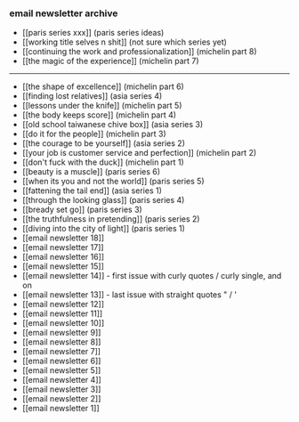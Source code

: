 ### email newsletter archive

- [[paris series xxx]] (paris series ideas)
- [[working title selves n shit]] (not sure which series yet)
- [[continuing the work and professionalization]] (michelin part 8)
- [[the magic of the experience]] (michelin part 7)
---
- [[the shape of excellence]] (michelin part 6)
- [[finding lost relatives]] (asia series 4)
- [[lessons under the knife]] (michelin part 5)
- [[the body keeps score]] (michelin part 4)
- [[old school taiwanese chive box]] (asia series 3)
- [[do it for the people]] (michelin part 3)
- [[the courage to be yourself]] (asia series 2)
- [[your job is customer service and perfection]] (michelin part 2)
- [[don't fuck with the duck]] (michelin part 1)
- [[beauty is a muscle]] (paris series 6)
- [[when its you and not the world]] (paris series 5)
- [[fattening the tail end]] (asia series 1)
- [[through the looking glass]] (paris series 4)
- [[bready set go]] (paris series 3)
- [[the truthfulness in pretending]] (paris series 2)
- [[diving into the city of light]] (paris series 1)
- [[email newsletter 18]]
- [[email newsletter 17]]
- [[email newsletter 16]]
- [[email newsletter 15]]
- [[email newsletter 14]] - first issue with curly quotes / curly single, and on
- [[email newsletter 13]] - last issue with straight quotes " / '
- [[email newsletter 12]]
- [[email newsletter 11]]
- [[email newsletter 10]]
- [[email newsletter 9]]
- [[email newsletter 8]]
- [[email newsletter 7]]
- [[email newsletter 6]]
- [[email newsletter 5]]
- [[email newsletter 4]]
- [[email newsletter 3]]
- [[email newsletter 2]]
- [[email newsletter 1]]